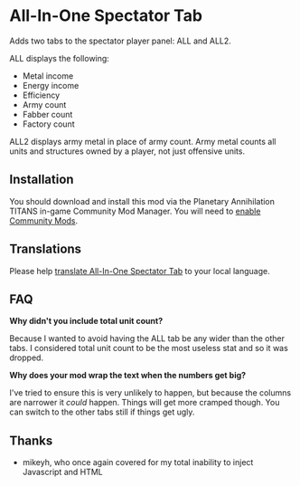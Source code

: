 # All-In-One Spectator Tab

Adds two tabs to the spectator player panel: ALL and ALL2.

ALL displays the following:

- Metal income
- Energy income
- Efficiency
- Army count
- Fabber count
- Factory count

ALL2 displays army metal in place of army count. Army metal counts all units and structures owned by a player, not just offensive units.

## Installation

You should download and install this mod via the Planetary Annihilation TITANS in-game Community Mod Manager. You will need to [enable Community Mods](https://steamcommunity.com/sharedfiles/filedetails/?id=1417396826).

## Translations

Please help [translate All-In-One Spectator Tab](https://poeditor.com/join/project/juanyAfxIm) to your local language.

## FAQ

**Why didn't you include total unit count?**

Because I wanted to avoid having the ALL tab be any wider than the other tabs. I considered total unit count to be the most useless stat and so it was dropped.

**Why does your mod wrap the text when the numbers get big?**

I've tried to ensure this is very unlikely to happen, but because the columns are narrower it _could_ happen. Things will get more cramped though. You can switch to the other tabs still if things get ugly.

## Thanks

- mikeyh, who once again covered for my total inability to inject Javascript and HTML
